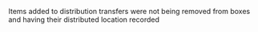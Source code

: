 Items added to distribution transfers were not being removed from boxes and having their distributed
location recorded
